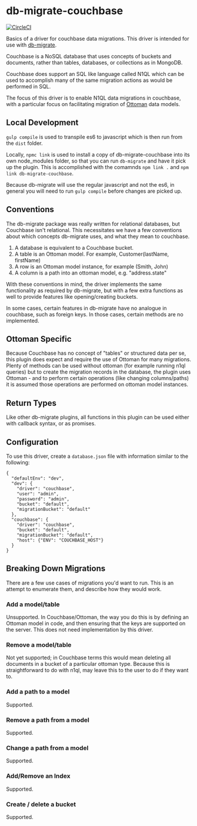 # db-migrate-couchbase

[![CircleCI](https://circleci.com/gh/etops/db-migrate-couchbase.svg?style=shield&circle-token=97aa45b12244350e6fb856c5689884899fc6dd29)](https://circleci.com/gh/etops/db-migrate-couchbase)

Basics of a driver for couchbase data migrations.  This driver is intended for use with 
[db-migrate](https://db-migrate.readthedocs.io/en/latest/search/).

Couchbase is a NoSQL database that uses concepts of buckets and documents, rather than tables, databases,
or collections as in MongoDB.

Couchbase does support an SQL like language called N1QL which can be used to accomplish many of the same 
migration actions as would be performed in SQL.

The focus of this driver is to enable N1QL data migrations in couchbase, with a particular focus on 
facilitating migration of [Ottoman](https://github.com/couchbaselabs/node-ottoman) data models.

## Local Development

`gulp compile` is used to transpile es6 to javascript which is then run from the `dist` folder.

Locally, `npmc link` is used to install a copy of db-migrate-couchbase into its own node_modules folder,
so that you can run `db-migrate` and have it pick up the plugin.  This is accomplished with the comamnds
`npm link .` and `npm link db-migrate-couchbase`.

Because db-migrate will use the regular javascript and not the es6, in general you will need to run
`gulp compile` before changes are picked up.

## Conventions

The db-migrate package was really written for relational databases, but Couchbase isn't relational.
This necessitates we have a few conventions about which concepts db-migrate uses, and what they mean
to couchbase.

1. A database is equivalent to a Couchbase bucket.
2. A table is an Ottoman model.  For example, Customer(lastName, firstName)
3. A row is an Ottoman model instance, for example (Smith, John)
4. A column is a path into an ottoman model, e.g. "address.state"

With these conventions in mind, the driver implements the same functionality as required by db-migrate,
but with a few extra functions as well to provide features like opening/creating buckets.

In some cases, certain features in db-migrate have no analogue in couchbase, such as foreign keys.
In those cases, certain methods are no implemented.

## Ottoman Specific

Because Couchbase has no concept of "tables" or structured data per se, this plugin does expect
and require the use of Ottoman for many migrations.  Plenty of methods can be used without ottoman
(for example running n1ql queries) but to create the migration records in the database, the plugin
uses Ottoman - and to perform certain operations (like changing columns/paths) it is assumed those
operations are performed on ottoman model instances.

## Return Types

Like other db-migrate plugins, all functions in this plugin can be used either with callback syntax,
or as promises.  

## Configuration

To use this driver, create a `database.json` file with information similar to the following:

```
{
  "defaultEnv": "dev",
  "dev": {
    "driver": "couchbase",
    "user": "admin",
    "password": "admin",
    "bucket": "default",
    "migrationBucket": "default"
  },
  "couchbase": {
    "driver": "couchbase",
    "bucket": "default",
    "migrationBucket": "default",    
    "host": {"ENV": "COUCHBASE_HOST"}
  }
}
```

## Breaking Down Migrations

There are a few use cases of migrations you'd want to run.  This is an attempt to enumerate them, and
describe how they would work.

### Add a model/table

Unsupported.  In Couchbase/Ottoman, the way you do this is by defining an Ottoman model in code, and then
ensuring that the keys are supported on the server.  This does not need implementation by this driver.

### Remove a model/table

Not yet supported; in Couchbase terms this would mean deleting all documents in a bucket of a particular
ottoman type.  Because this is straightforward to do with n1ql, may leave this to the user to do if they
want to.

### Add a path to a model

Supported.

### Remove a path from a model

Supported.

### Change a path from a model

Supported.

### Add/Remove an Index

Supported.

### Create / delete a bucket

Supported.

